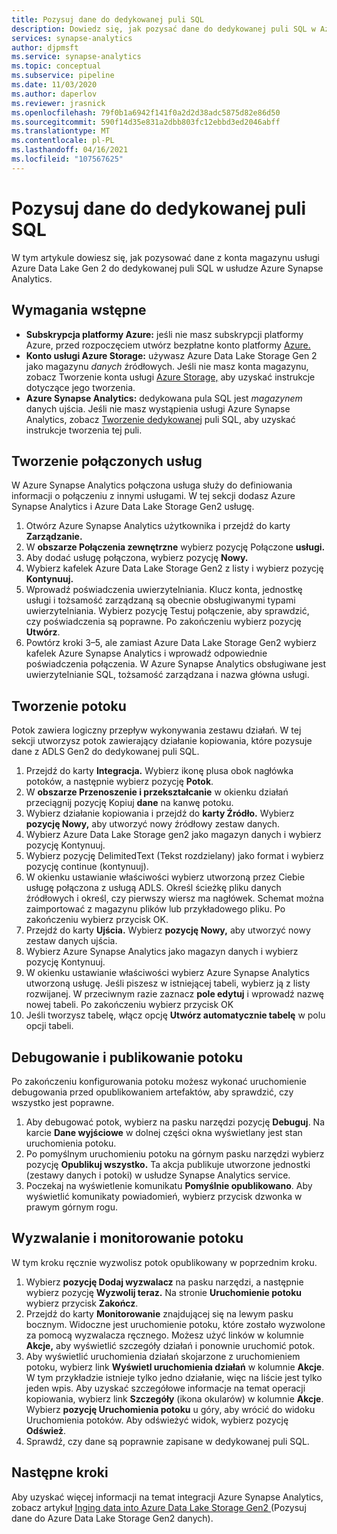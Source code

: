 ```yaml
---
title: Pozysuj dane do dedykowanej puli SQL
description: Dowiedz się, jak pozysać dane do dedykowanej puli SQL w Azure Synapse Analytics
services: synapse-analytics
author: djpmsft
ms.service: synapse-analytics
ms.topic: conceptual
ms.subservice: pipeline
ms.date: 11/03/2020
ms.author: daperlov
ms.reviewer: jrasnick
ms.openlocfilehash: 79f0b1a6942f141f0a2d2d38adc5875d82e86d50
ms.sourcegitcommit: 590f14d35e831a2dbb803fc12ebbd3ed2046abff
ms.translationtype: MT
ms.contentlocale: pl-PL
ms.lasthandoff: 04/16/2021
ms.locfileid: "107567625"
---
```

# <a name="ingest-data-into-a-dedicated-sql-pool"></a>Pozysuj dane do dedykowanej puli SQL

W tym artykule dowiesz się, jak pozysować dane z konta magazynu usługi Azure Data Lake Gen 2 do dedykowanej puli SQL w usłudze Azure Synapse Analytics.

## <a name="prerequisites"></a>Wymagania wstępne

* **Subskrypcja platformy Azure:** jeśli nie masz subskrypcji platformy Azure, przed rozpoczęciem utwórz bezpłatne konto platformy [Azure.](https://azure.microsoft.com/free/)
* **Konto usługi Azure Storage:** używasz Azure Data Lake Storage Gen 2 jako magazynu *danych* źródłowych. Jeśli nie masz konta magazynu, zobacz Tworzenie konta usługi [Azure Storage,](../../storage/common/storage-account-create.md) aby uzyskać instrukcje dotyczące jego tworzenia.
* **Azure Synapse Analytics:** dedykowana pula SQL jest *magazynem* danych ujścia. Jeśli nie masz wystąpienia usługi Azure Synapse Analytics, zobacz [Tworzenie dedykowanej](../../azure-sql/database/single-database-create-quickstart.md?toc=/azure/synapse-analytics/toc.json&bc=/azure/synapse-analytics/breadcrumb/toc.json) puli SQL, aby uzyskać instrukcje tworzenia tej puli.

## <a name="create-linked-services"></a>Tworzenie połączonych usług

W Azure Synapse Analytics połączona usługa służy do definiowania informacji o połączeniu z innymi usługami. W tej sekcji dodasz Azure Synapse Analytics i Azure Data Lake Storage Gen2 usługę.

1. Otwórz Azure Synapse Analytics użytkownika i przejdź do karty **Zarządzanie.**
1. W **obszarze Połączenia zewnętrzne** wybierz pozycję Połączone **usługi.**
1. Aby dodać usługę połączona, wybierz pozycję **Nowy.**
1. Wybierz kafelek Azure Data Lake Storage Gen2 z listy i wybierz pozycję **Kontynuuj.**
1. Wprowadź poświadczenia uwierzytelniania. Klucz konta, jednostkę usługi i tożsamość zarządzaną są obecnie obsługiwanymi typami uwierzytelniania. Wybierz pozycję Testuj połączenie, aby sprawdzić, czy poświadczenia są poprawne. Po zakończeniu wybierz pozycję **Utwórz**.
1. Powtórz kroki 3–5, ale zamiast Azure Data Lake Storage Gen2 wybierz kafelek Azure Synapse Analytics i wprowadź odpowiednie poświadczenia połączenia. W Azure Synapse Analytics obsługiwane jest uwierzytelnianie SQL, tożsamość zarządzana i nazwa główna usługi.

## <a name="create-pipeline"></a>Tworzenie potoku

Potok zawiera logiczny przepływ wykonywania zestawu działań. W tej sekcji utworzysz potok zawierający działanie kopiowania, które pozysuje dane z ADLS Gen2 do dedykowanej puli SQL.

1. Przejdź do karty **Integracja.** Wybierz ikonę plusa obok nagłówka potoków, a następnie wybierz pozycję **Potok**.
1. W **obszarze Przenoszenie i przekształcanie** w okienku działań przeciągnij pozycję Kopiuj **dane** na kanwę potoku.
1. Wybierz działanie kopiowania i przejdź do **karty Źródło.** Wybierz **pozycję Nowy,** aby utworzyć nowy źródłowy zestaw danych.
1. Wybierz Azure Data Lake Storage gen2 jako magazyn danych i wybierz pozycję Kontynuuj.
1. Wybierz pozycję DelimitedText (Tekst rozdzielany) jako format i wybierz pozycję continue (kontynuuj).
1. W okienku ustawianie właściwości wybierz utworzoną przez Ciebie usługę połączona z usługą ADLS. Określ ścieżkę pliku danych źródłowych i określ, czy pierwszy wiersz ma nagłówek. Schemat można zaimportować z magazynu plików lub przykładowego pliku. Po zakończeniu wybierz przycisk OK.
1. Przejdź do karty **Ujścia.** Wybierz **pozycję Nowy,** aby utworzyć nowy zestaw danych ujścia.
1. Wybierz Azure Synapse Analytics jako magazyn danych i wybierz pozycję Kontynuuj.
1. W okienku ustawianie właściwości wybierz Azure Synapse Analytics utworzoną usługę. Jeśli piszesz w istniejącej tabeli, wybierz ją z listy rozwijanej. W przeciwnym razie zaznacz **pole edytuj** i wprowadź nazwę nowej tabeli. Po zakończeniu wybierz przycisk OK
1. Jeśli tworzysz tabelę, włącz opcję **Utwórz automatycznie tabelę** w polu opcji tabeli.

## <a name="debug-and-publish-pipeline"></a>Debugowanie i publikowanie potoku

Po zakończeniu konfigurowania potoku możesz wykonać uruchomienie debugowania przed opublikowaniem artefaktów, aby sprawdzić, czy wszystko jest poprawne.

1. Aby debugować potok, wybierz na pasku narzędzi pozycję **Debuguj**. Na karcie **Dane wyjściowe** w dolnej części okna wyświetlany jest stan uruchomienia potoku. 
1. Po pomyślnym uruchomieniu potoku na górnym pasku narzędzi wybierz pozycję **Opublikuj wszystko.** Ta akcja publikuje utworzone jednostki (zestawy danych i potoki) w usłudze Synapse Analytics service.
1. Poczekaj na wyświetlenie komunikatu **Pomyślnie opublikowano**. Aby wyświetlić komunikaty powiadomień, wybierz przycisk dzwonka w prawym górnym rogu. 


## <a name="trigger-and-monitor-the-pipeline"></a>Wyzwalanie i monitorowanie potoku

W tym kroku ręcznie wyzwolisz potok opublikowany w poprzednim kroku. 

1. Wybierz **pozycję Dodaj wyzwalacz** na pasku narzędzi, a następnie wybierz pozycję **Wyzwolij teraz.** Na stronie **Uruchomienie potoku** wybierz przycisk **Zakończ**.  
1. Przejdź do karty **Monitorowanie** znajdującej się na lewym pasku bocznym. Widoczne jest uruchomienie potoku, które zostało wyzwolone za pomocą wyzwalacza ręcznego. Możesz użyć linków w kolumnie **Akcje,** aby wyświetlić szczegóły działań i ponownie uruchomić potok.
1. Aby wyświetlić uruchomienia działań skojarzone z uruchomieniem potoku, wybierz link **Wyświetl uruchomienia działań** w kolumnie **Akcje**. W tym przykładzie istnieje tylko jedno działanie, więc na liście jest tylko jeden wpis. Aby uzyskać szczegółowe informacje na temat operacji kopiowania, wybierz link **Szczegóły** (ikona okularów) w kolumnie **Akcje**. Wybierz **pozycję Uruchomienia potoku** u góry, aby wrócić do widoku Uruchomienia potoków. Aby odświeżyć widok, wybierz pozycję **Odśwież**.
1. Sprawdź, czy dane są poprawnie zapisane w dedykowanej puli SQL.


## <a name="next-steps"></a>Następne kroki

Aby uzyskać więcej informacji na temat integracji Azure Synapse Analytics, zobacz artykuł [Inging data into Azure Data Lake Storage Gen2 ](data-integration-data-lake.md) (Pozysuj dane do Azure Data Lake Storage Gen2 danych).